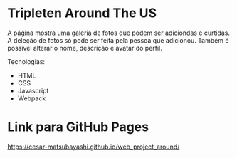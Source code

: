 # Tripleten Around The US

A página mostra uma galeria de fotos que podem ser adiciondas e curtidas. A deleção de fotos só pode ser feita pela pessoa que adicionou. Também é possível alterar o nome, descrição e avatar do perfil.

Tecnologias:

- HTML
- CSS
- Javascript
- Webpack

# Link para GitHub Pages

https://cesar-matsubayashi.github.io/web_project_around/
